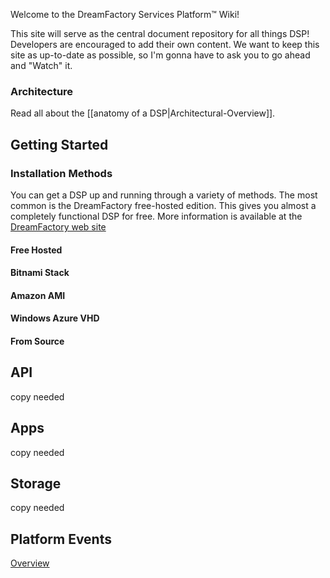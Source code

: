 Welcome to the DreamFactory Services Platform&trade; Wiki!

This site will serve as the central document repository for all things DSP! Developers are encouraged to add their own content. We want to keep this site as up-to-date as possible, so I'm gonna have to ask you to go ahead and "Watch" it.

### Architecture

Read all about the [[anatomy of a DSP|Architectural-Overview]].

## Getting Started

### Installation Methods
<a name="installation-methods"></a>

You can get a DSP up and running through a variety of methods. The most common is the DreamFactory free-hosted edition. This gives you almost a completely functional DSP for free. More information is available at the [DreamFactory web site](https://www.dreamfactory.com)

#### Free Hosted
#### Bitnami Stack
#### Amazon AMI
#### Windows Azure VHD
#### From Source

## API
copy needed

## Apps
copy needed

## Storage
copy needed

## Platform Events
[Overview](API-Events-overview)
